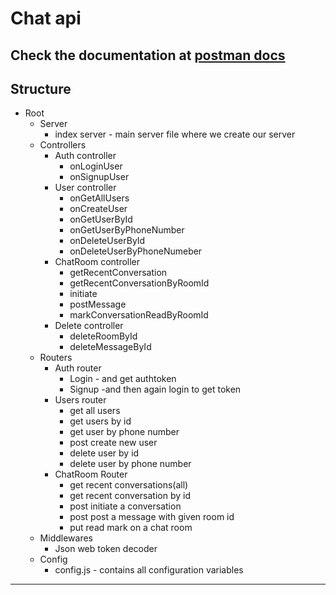 # Chat api

Check the documentation at [postman docs](https://documenter.getpostman.com/view/15604030/TzRRC8bB)
---
## Structure
+ Root
  + Server
    + index server - main server file where we create our server
  + Controllers
    + Auth controller
      + onLoginUser
      + onSignupUser
    + User controller
      + onGetAllUsers
      + onCreateUser
      + onGetUserById
      + onGetUserByPhoneNumber
      + onDeleteUserById
      + onDeleteUserByPhoneNumeber
    + ChatRoom controller
      + getRecentConversation
      + getRecentConversationByRoomId 
      + initiate
      + postMessage
      + markConversationReadByRoomId
    + Delete controller
      + deleteRoomById
      + deleteMessageById
  + Routers
    + Auth router
      + Login - and get authtoken
      + Signup -and then again login to get token
    + Users router
      + get all users
      + get users by id
      + get user by phone number
      + post create new user
      + delete user by id
      + delete user by phone number
    + ChatRoom Router
      + get recent conversations(all)
      + get recent conversation by id
      + post initiate a conversation
      + post post a message with given room id
      + put read mark on a chat room
  + Middlewares
    + Json web token decoder
  + Config
    + config.js - contains all configuration variables
---